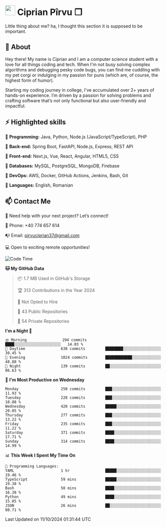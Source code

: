 # <img height="32px" src="https://user-images.githubusercontent.com/74038190/216122041-518ac897-8d92-4c6b-9b3f-ca01dcaf38ee.png"> Ciprian Pîrvu ❐ </h1>

Little thing about me? ha, I thought this section it is supposed to be important.

## 🧐 About

Hey there! My name is Ciprian and I am a computer science student with a love for all things coding and tech. When I'm not busy solving complex algorithms and debugging pesky code bugs, you can find me cuddling with my pet corgi or indulging in my passion for puns (which are, of course, the highest form of humor).

Starting my coding journey in college, I've accumulated over 2+ years of hands-on experience. I’m driven by a passion for solving problems and crafting software that’s not only functional but also user-friendly and impactful.


## ⚡ Highlighted skills

🎯 **Programming:** Java, Python, Node.js (JavaScript/TypeScript), PHP

🎯 **Back-end:** Spring Boot, FastAPI, Node.js, Express, REST API

🎯 **Front-end:** Next.js, Vue, React, Angular, HTML5, CSS

🎯 **Databases:** MySQL, PostgreSQL, MongoDB, Firebase

🎯 **DevOps:** AWS, Docker, GitHub Actions, Jenkins, Bash, Git

🎯 **Languages:** English, Romanian



## 📫 Contact Me

🤝 Need help with your next project? Let’s connect!

📱 Phone: +40 774 657 614

📭 Email: pirvuciprian37@gmail.com


💻 Open to exciting remote opportunities!

<!--START_SECTION:waka-->
![Code Time](http://img.shields.io/badge/Code%20Time-2%2C147%20hrs%2027%20mins-blue)

**🐱 My GitHub Data** 

> 📦 1.7 MB Used in GitHub's Storage 
 > 
> 🏆 313 Contributions in the Year 2024
 > 
> 🚫 Not Opted to Hire
 > 
> 📜 43 Public Repositories 
 > 
> 🔑 54 Private Repositories 
 > 
**I'm a Night 🦉** 

```text
🌞 Morning                294 commits         ████░░░░░░░░░░░░░░░░░░░░░   14.03 % 
🌆 Daytime                638 commits         ████████░░░░░░░░░░░░░░░░░   30.45 % 
🌃 Evening                1024 commits        ████████████░░░░░░░░░░░░░   48.88 % 
🌙 Night                  139 commits         ██░░░░░░░░░░░░░░░░░░░░░░░   06.63 % 
```
📅 **I'm Most Productive on Wednesday** 

```text
Monday                   250 commits         ███░░░░░░░░░░░░░░░░░░░░░░   11.93 % 
Tuesday                  228 commits         ███░░░░░░░░░░░░░░░░░░░░░░   10.88 % 
Wednesday                420 commits         █████░░░░░░░░░░░░░░░░░░░░   20.05 % 
Thursday                 277 commits         ███░░░░░░░░░░░░░░░░░░░░░░   13.22 % 
Friday                   235 commits         ███░░░░░░░░░░░░░░░░░░░░░░   11.22 % 
Saturday                 371 commits         ████░░░░░░░░░░░░░░░░░░░░░   17.71 % 
Sunday                   314 commits         ████░░░░░░░░░░░░░░░░░░░░░   14.99 % 
```


📊 **This Week I Spent My Time On** 

```text
💬 Programming Languages: 
YAML                     1 hr                █████░░░░░░░░░░░░░░░░░░░░   19.46 % 
TypeScript               59 mins             █████░░░░░░░░░░░░░░░░░░░░   19.38 % 
Bash                     50 mins             ████░░░░░░░░░░░░░░░░░░░░░   16.38 % 
Python                   49 mins             ████░░░░░░░░░░░░░░░░░░░░░   15.85 % 
JSON                     26 mins             ██░░░░░░░░░░░░░░░░░░░░░░░   08.71 % 
```


 Last Updated on 11/10/2024 01:31:44 UTC
<!--END_SECTION:waka-->
